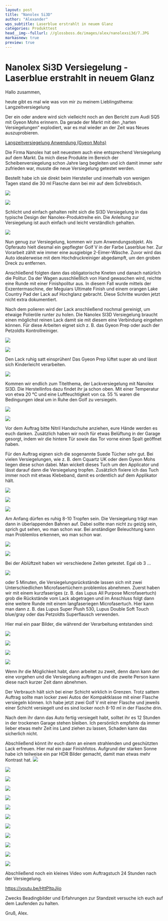 ```yaml
---
layout: post
title: "Nanolex Si3D"
author: "Alexander"
wps_subtitle: Laserblue erstrahlt in neuem Glanz
categories: Produkttest
head__img--fullurl: //glossboss.de/images/alex/nanolexsi3d/7.JPG
markasnew: true
preview: true
---
```

# Nanolex Si3D Versiegelung - Laserblue erstrahlt in neuem Glanz

Hallo zusammen,

heute gibt es mal wie was von mir zu meinem Lieblingsthema: Langzeitversiegelung
 
Der ein oder andere wird sich vielleicht noch an den Bericht zum Audi SQ5 mit Gyeon Mohs erinnern. Da gerade der Markt mit den „harten Versiegelungen“ explodiert, war es mal wieder an der Zeit was Neues auszuprobieren.

[Langzeitversiegelung Anwendung (Gyeon Mohs)](https://glossboss.de/allgemein/langzeitversiegelung-anwendung-gyeon-mohs)

Die Firma Nanolex hat seit neuestem auch eine entsprechend Versiegelung auf dem Markt. Da mich diese Produkte im Bereich der Scheibenversiegelung schon Jahre lang begleiten und ich damit immer sehr zufrieden war, musste die neue Versiegelung getestet werden.

Bestellt habe ich sie direkt beim Hersteller und innerhalb von wenigen Tagen stand die 30 ml Flasche dann bei mir auf dem Schreibtisch.

![](https://glossboss.de/images/alex/nanolexsi3d/1.jpg)

![](https://glossboss.de/images/alex/nanolexsi3d/2.jpg)

Schlicht und einfach gehalten reiht sich die SI3D Versiegelung in das typische Design der Nanolex-Produktreihe ein. Die Anleitung zur Versiegelung ist auch einfach und leicht verständlich gehalten.

![](https://glossboss.de/images/alex/nanolexsi3d/2a.jpg)

Nun genug zur Versiegelung, kommen wir zum Anwendungsobjekt. Als Opferauto hielt diesmal ein gepflegter Golf V in der Farbe Laserblue her. Zur Vorarbeit zählt wie immer eine ausgiebige 2-Eimer-Wäsche. Zuvor wird das Auto idealerweise mit dem Hochdruckreiniger abgedampft, um den groben Dreck zu entfernen. 

Anschließend folgten dann das obligatorische Kneten und danach natürlich die Politur. Da der Wagen ausschließlich von Hand gewaschen wird, reichte eine Runde mit einer Finishpolitur aus. In diesem Fall wurde mittels der Exzentermaschine, der Meguiars Ultimate Finish und einem orangen Lake Country Pad der Lack auf Hochglanz gebracht. Diese Schritte wurden jetzt nicht extra dokumentiert.

Nach dem polieren wird der Lack anschließend nochmal gereinigt, um etwaige Polieröle runter zu holen. Die Nanolex SI3D Versiegelung braucht einen möglichst reinen Lack damit sie mit diesem eine Verbindung eingehen können. Für diese Arbeiten eignet sich z. B. das Gyeon Prep oder auch der Petzoldts Kontrollreiniger.

![](https://glossboss.de/images/alex/nanolexsi3d/3.JPG)

![](https://glossboss.de/images/alex/nanolexsi3d/4.jpg)

Den Lack ruhig satt einsprühen! Das Gyeon Prep lüftet super ab und lässt sich Kinderleicht verarbeiten.

![](https://glossboss.de/images/alex/nanolexsi3d/5.JPG)
 
Kommen wir endlich zum Titelthema, der Lackversiegelung mit Nanolex SI3D. Die Herstellinfos dazu findet ihr ja schon oben. Mit einer Temperatur von etwa 20 °C und eine Luftfeuchtigkeit von ca. 55 % waren die Bedingungen ideal um in Ruhe den Golf zu versiegeln.

![](https://glossboss.de/images/alex/nanolexsi3d/6.JPG)

![](https://glossboss.de/images/alex/nanolexsi3d/7.JPG)
 
Vor dem Auftrag bitte Nitril Handschuhe anziehen, eure Hände werden es euch danken. Zusätzlich haben wir noch für etwas Belüftung in der Garage gesorgt, indem wir die hintere Tür sowie das Tor vorne einen Spalt geöffnet haben.
 
Für den Auftrag eignen sich die sogenannte Suede Tücher sehr gut. Bei vielen Versiegelungen, wie z. B. dem Cquartz UK oder dem Gyeon Mohs liegen diese schon dabei. Man wickelt dieses Tuch um den Applicator und lässt darauf dann die Versiegelung tropfen. Zusätzlich fixiere ich das Tuch immer noch mit etwas Klebeband, damit es ordentlich auf dem Applikator hält. 

![](https://glossboss.de/images/alex/nanolexsi3d/8.jpg)

![](https://glossboss.de/images/alex/nanolexsi3d/9.JPG)

![](https://glossboss.de/images/alex/nanolexsi3d/10.JPG)

Am Anfang dürfen es ruhig 8-10 Tropfen sein. Die Versiegelung trägt man dann in überlappenden Bahnen auf. Dabei sollte man nicht zu geizig sein, sprich gut sehen, wo man schon war. Bei anständiger Beleuchtung kann man Problemlos erkennen, wo man schon war.

![](https://glossboss.de/images/alex/nanolexsi3d/11.JPG)

![](https://glossboss.de/images/alex/nanolexsi3d/12.JPG)

Bei der Ablüftzeit haben wir verschiedene Zeiten getestet. Egal ob 3 …

![](https://glossboss.de/images/alex/nanolexsi3d/13.JPG)

oder 5 Minuten, die Versiegelungsrückstände lassen sich mit zwei Unterschiedlichen Microfasertüchern problemlos abnehmen. Zuerst haben wir mit einem kurzfaseriges (z. B. das Lupus All Purpose Microfasertuch) grob die Rückstände vom Lack abgetragen und im Anschluss folgt dann eine weitere Runde mit einem langfaseriegen Microfasertuch. Hier kann man dann z. B. das Lupus Super Plush 530, Lupus Double Soft Touch blue/gray oder das Petzoldts Superflausch verwenden.

Hier mal ein paar Bilder, die während der Verarbeitung entstanden sind:

![](https://glossboss.de/images/alex/nanolexsi3d/14.JPG)

![](https://glossboss.de/images/alex/nanolexsi3d/15.JPG)

![](https://glossboss.de/images/alex/nanolexsi3d/16.JPG)

![](https://glossboss.de/images/alex/nanolexsi3d/17.JPG)

Wenn ihr die Möglichkeit habt, dann arbeitet zu zweit, denn dann kann der eine vorgehen und die Versiegelung auftragen und die zweite Person kann diese nach kurzer Zeit dann abnehmen.

Der Verbrauch hält sich bei einer Schicht wirklich in Grenzen. Trotz sattem Auftrag sollte man locker zwei Autos der Kompaktklasse mit einer Flasche versiegeln können.
Ich habe jetzt zwei Golf V mit einer Flasche und jeweils einer Schicht versiegelt und es sind locker noch 8-10 ml in der Flasche drin.
 
Nach dem ihr dann das Auto fertig versiegelt habt, solltet ihr es 12 Stunden in der trockenen Garage stehen bleiben. Ich persönlich empfehle da immer lieber etwas mehr Zeit ins Land ziehen zu lassen, Schaden kann das sicherlich nicht.

Abschließend könnt ihr euch dann an einem strahlenden und geschützten Lack erfreuen. Hier mal ein paar Finishfotos. Aufgrund der starken Sonne habe ich teilweise ein par HDR Bilder gemacht, damit man etwas mehr Kontrast hat.
![](https://glossboss.de/images/alex/nanolexsi3d/18.JPG)

![](https://glossboss.de/images/alex/nanolexsi3d/19.JPG)

![](https://glossboss.de/images/alex/nanolexsi3d/20.JPG)

![](https://glossboss.de/images/alex/nanolexsi3d/21.jpg)

![](https://glossboss.de/images/alex/nanolexsi3d/22.jpg)

![](https://glossboss.de/images/alex/nanolexsi3d/23.jpg)

![](https://glossboss.de/images/alex/nanolexsi3d/24.JPG)

![](https://glossboss.de/images/alex/nanolexsi3d/24a.JPG)

![](https://glossboss.de/images/alex/nanolexsi3d/25.JPG)

![](https://glossboss.de/images/alex/nanolexsi3d/26.JPG)

![](https://glossboss.de/images/alex/nanolexsi3d/27.JPG)

![](https://glossboss.de/images/alex/nanolexsi3d/28.JPG)

Abschließend noch ein kleines Video vom Auftragstuch 24 Stunden nach der Versiegelung.

https://youtu.be/HttPltpJjio

Zwecks Beadingbilder und Erfahrungen zur Standzeit versuche ich euch auf dem Laufenden zu halten. 

Gruß, Alex.



